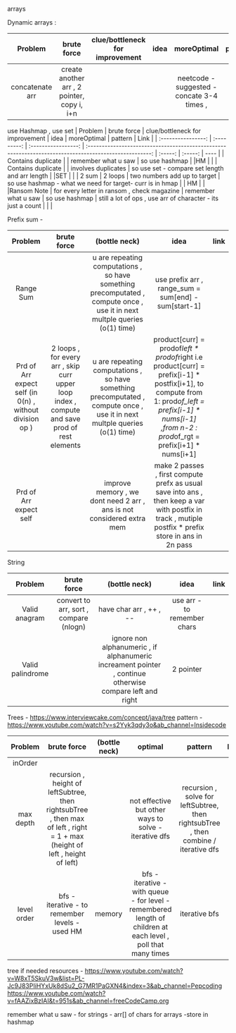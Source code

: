 arrays

Dynamic arrays : 

| Problem | brute force | clue/bottleneck for improvement | idea | moreOptimal | pattern | Link |
| :----------------: | :---------: | :-----------------: | :----------------------------------------------------------------------------------------------------: | :-----: | :-----: | ---- |
| concatenate arr | create another arr  , 2 pointer, copy i, i+n  | | | neetcode - suggested - concate 3-4 times , | | |


use Hashmap , use set
| Problem | brute force | clue/bottleneck for improvement | idea | moreOptimal | pattern | Link |
| :----------------: | :---------: | :-----------------: | :----------------------------------------------------------------------------------------------------: | :-----: | :-----: | ---- |
| Contains duplicate | | remember what u saw | so use hashmap | |HM | |
| Contains duplicate | | involves duplicates | so use set - compare set length and arr length | |SET | |
| 2 sum | 2 loops | two numbers add up to target | so use hashmap - what we need for target- curr is in hmap | | HM | |
|Ransom Note | for every letter in ransom , check magazine | remember what u saw | so use hashmap | still a lot of ops , use arr of character - its just a count | | |

Prefix sum -

|                         Problem                         |                                          brute force                                          |                                                       (bottle neck)                                                        |                                                                                                  idea                                                                                                  | link |
| :-----------------------------------------------------: | :-------------------------------------------------------------------------------------------: | :------------------------------------------------------------------------------------------------------------------------: | :----------------------------------------------------------------------------------------------------------------------------------------------------------------------------------------------------: | :--: |
|                        Range Sum                        |                                                                                               | u are repeating computations , so have something precomputated , compute once , use it in next multple queries (o(1) time) |                                                                          use prefix arr , range_sum = sum[end] - sum[start-1]                                                                          |      |
| Prd of Arr expect self (in 0(n) , without division op ) | 2 loops , for every arr , skip curr upper loop index , compute and save prod of rest elements | u are repeating computations , so have something precomputated , compute once , use it in next multple queries (o(1) time) | product[curr] = prodof*left * prodof*right i.e product[curr] = prefix[i-1] * postfix[i+1], to compute from 1: prod*of_left = prefix[i-1] * nums[i-1] ,from n-2 : prod*of_rgt = prefix[i+1] * nums[i+1] |
|                 Prd of Arr expect self                  |                                                                                               |                           improve memory , we dont need 2 arr , ans is not considered extra mem                            |                         make 2 passes , first compute prefx as usual save into ans , then keep a var with postfix in track , mutiple postfix \* prefix store in ans in 2n pass                         |      |

String

|     Problem      |              brute force               |                                              (bottle neck)                                               |            idea             | link |
| :--------------: | :------------------------------------: | :------------------------------------------------------------------------------------------------------: | :-------------------------: | :--: |
|  Valid anagram   | convert to arr, sort , compare (nlogn) |                                         have char arr , ++ , --                                          | use arr - to remember chars |      |
| Valid palindrome |                                        | ignore non alphanumeric , if alphanumeric increament pointer , continue otherwise compare left and right |          2 pointer          |      |

Trees - https://www.interviewcake.com/concept/java/tree
pattern - https://www.youtube.com/watch?v=s2Yyk3qdy3o&ab_channel=Insidecode

|   Problem   |                                                         brute force                                                         | (bottle neck) |                                                    optimal                                                    |                                       pattern                                       | link | time taken |
| :---------: | :-------------------------------------------------------------------------------------------------------------------------: | :-----------: | :-----------------------------------------------------------------------------------------------------------: | :---------------------------------------------------------------------------------: | :--: | :--------: |
|   inOrder   |                                                                                                                             |               |                                                                                                               |                                                                                     |      |            |
|  max depth  | recursion , height of leftSubtree, then rightsubTree , then max of left , right = 1 + max (height of left , height of left) |               |                             not effective but other ways to solve - iterative dfs                             | recursion , solve for leftSubtree, then rightsubTree , then combine / iterative dfs |      |  10 mins   |
| level order |                                       bfs - iterative - to remember levels - used HM                                        |    memory     | bfs - iterative - with queue - for level - remembered length of children at each level , poll that many times |                                    iterative bfs                                    |      |  30 mins   |

tree if needed resources - https://www.youtube.com/watch?v=W8xT5SkuV3w&list=PL-Jc9J83PIiHYxUk8dSu2_G7MR1PaGXN4&index=3&ab_channel=Pepcoding
https://www.youtube.com/watch?v=fAAZixBzIAI&t=951s&ab_channel=freeCodeCamp.org
















remember what u saw - 
for strings - arr[] of chars 
for arrays -store in hashmap 


